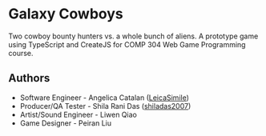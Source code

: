 # Galaxy Cowboys
Two cowboy bounty hunters vs. a whole bunch of aliens. A prototype game using TypeScript and CreateJS for COMP 304 Web Game Programming course.

## Authors
* Software Engineer - Angelica Catalan ([LeicaSimile](https://github.com/LeicaSimile))
* Producer/QA Tester - Shila Rani Das ([shiladas2007](https://github.com/shiladas2007))
* Artist/Sound Engineer - Liwen Qiao
* Game Designer - Peiran Liu